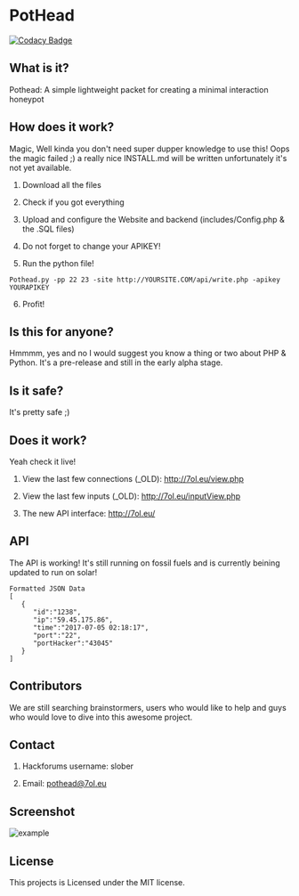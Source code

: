 # PotHead
[![Codacy Badge](https://api.codacy.com/project/badge/Grade/0ae093f1196d4b6eb9d7a4d7a0aa9e07)](https://www.codacy.com/app/quintendesmyter/PotHead?utm_source=github.com&amp;utm_medium=referral&amp;utm_content=Slober3/PotHead&amp;utm_campaign=Badge_Grade)

## What is it?
Pothead: A simple lightweight packet for creating a minimal interaction honeypot


## How does it work?
Magic, Well kinda you don't need super dupper knowledge to use this!
Oops the magic failed ;) a really nice INSTALL.md will be written unfortunately it's not yet available.
1) Download all the files 

2) Check if you got everything

3) Upload and configure the Website and backend (includes/Config.php & the .SQL files)

4) Do not forget to change your APIKEY!

5) Run the python file!

```
Pothead.py -pp 22 23 -site http://YOURSITE.COM/api/write.php -apikey YOURAPIKEY
```

6) Profit!

## Is this for anyone?
Hmmmm, yes and no I would suggest you know a thing or two about PHP & Python. 
It's a pre-release and still in the early alpha stage.

## Is it safe?
It's pretty safe ;)

## Does it work?
Yeah check it live!
1) View the last few connections (_OLD): http://7ol.eu/view.php

2) View the last few inputs (_OLD): http://7ol.eu/inputView.php

3) The new API interface: http://7ol.eu/


## API

The API is working! It's still running on fossil fuels and is currently beining updated to run on solar!
```
Formatted JSON Data
[  
   {  
      "id":"1238",
      "ip":"59.45.175.86",
      "time":"2017-07-05 02:18:17",
      "port":"22",
      "portHacker":"43045"
   }
]
```

## Contributors
We are still searching brainstormers, users who would like to help and guys who would love to dive into this awesome project.

## Contact
1) Hackforums username: slober

2) Email: pothead@7ol.eu

## Screenshot

![example](http://i.imgur.com/w7cLe2Q.jpg)

## License
This projects is Licensed under the MIT license.
